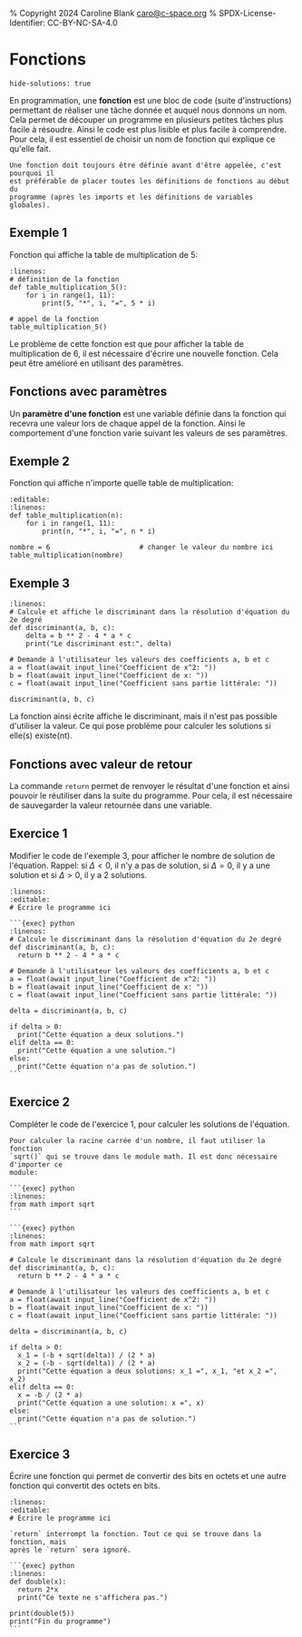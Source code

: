 % Copyright 2024 Caroline Blank <caro@c-space.org>
% SPDX-License-Identifier: CC-BY-NC-SA-4.0

# Fonctions

```{metadata}
hide-solutions: true
```

En programmation, une **fonction** est une bloc de code (suite d'instructions)
permettant de réaliser une tâche donnée et auquel nous donnons un nom. Cela
permet de découper un programme en plusieurs petites tâches plus facile à
résoudre. Ainsi le code est plus lisible et plus facile à comprendre. Pour cela,
il est essentiel de choisir un nom de fonction qui explique ce qu'elle fait.

```{tip}
Une fonction doit toujours être définie avant d'être appelée, c'est pourquoi il
est préférable de placer toutes les définitions de fonctions au début du
programme (après les imports et les définitions de variables globales).
```

## Exemple 1

Fonction qui affiche la table de multiplication de 5:

```{exec} python
:linenos:
# définition de la fonction
def table_multiplication_5():
    for i in range(1, 11):
        print(5, "*", i, "=", 5 * i)

# appel de la fonction
table_multiplication_5()
```

Le problème de cette fonction est que pour afficher la table de  multiplication
de 6, il est nécessaire d'écrire une nouvelle fonction. Cela peut être amélioré
en utilisant des paramètres.

## Fonctions avec paramètres

Un **paramètre d'une fonction** est une variable définie dans la fonction qui
recevra une valeur lors de chaque appel de la fonction. Ainsi le comportement
d'une fonction varie suivant les valeurs de ses paramètres.

## Exemple 2

Fonction qui affiche n'importe quelle table de multiplication:

```{exec} python
:editable:
:linenos:
def table_multiplication(n):
    for i in range(1, 11):
        print(n, "*", i, "=", n * i)

nombre = 6                      # changer le valeur du nombre ici
table_multiplication(nombre)
```

## Exemple 3

```{exec} python
:linenos:
# Calcule et affiche le discriminant dans la résolution d'équation du 2e degré
def discriminant(a, b, c):
    delta = b ** 2 - 4 * a * c
    print("Le discriminant est:", delta)

# Demande à l'utilisateur les valeurs des coefficients a, b et c
a = float(await input_line("Coefficient de x^2: "))
b = float(await input_line("Coefficient de x: "))
c = float(await input_line("Coefficient sans partie littérale: "))

discriminant(a, b, c)
```

La fonction ainsi écrite affiche le discriminant, mais il n'est pas possible
d'utiliser la valeur. Ce qui pose problème pour calculer les solutions si
elle(s) existe(nt).

## Fonctions avec valeur de retour

La commande `return` permet de renvoyer le résultat d'une fonction et ainsi
pouvoir le réutiliser dans la suite du programme. Pour cela, il est nécessaire
de sauvegarder la valeur retournée dans une variable.

## Exercice 1

Modifier le code de l'exemple 3, pour afficher le nombre de solution de
l'équation. Rappel: si $\Delta < 0$, il n'y a pas de solution, si $\Delta = 0$,
il y a une solution et si $\Delta > 0$, il y a 2 solutions.

```{exec} python
:linenos:
:editable:
# Écrire le programme ici
```

````{solution}
```{exec} python
:linenos:
# Calcule le discriminant dans la résolution d'équation du 2e degré
def discriminant(a, b, c):
  return b ** 2 - 4 * a * c

# Demande à l'utilisateur les valeurs des coefficients a, b et c
a = float(await input_line("Coefficient de x^2: "))
b = float(await input_line("Coefficient de x: "))
c = float(await input_line("Coefficient sans partie littérale: "))

delta = discriminant(a, b, c)

if delta > 0:
  print("Cette équation a deux solutions.")
elif delta == 0:
  print("Cette équation a une solution.")
else:
  print("Cette équation n'a pas de solution.")
```
````

## Exercice 2

Compléter le code de l'exercice 1, pour calculer les solutions de l'équation.

````{tip}
Pour calculer la racine carrée d'un nombre, il faut utiliser la fonction
`sqrt()` qui se trouve dans le module math. Il est donc nécessaire d'importer ce
module:

```{exec} python
:linenos:
from math import sqrt
```
````

````{solution}
```{exec} python
:linenos:
from math import sqrt

# Calcule le discriminant dans la résolution d'équation du 2e degré
def discriminant(a, b, c):
  return b ** 2 - 4 * a * c

# Demande à l'utilisateur les valeurs des coefficients a, b et c
a = float(await input_line("Coefficient de x^2: "))
b = float(await input_line("Coefficient de x: "))
c = float(await input_line("Coefficient sans partie littérale: "))

delta = discriminant(a, b, c)

if delta > 0:
  x_1 = (-b + sqrt(delta)) / (2 * a)
  x_2 = (-b - sqrt(delta)) / (2 * a)
  print("Cette équation a deux solutions: x_1 =", x_1, "et x_2 =", x_2)
elif delta == 0:
  x = -b / (2 * a)
  print("Cette équation a une solution: x =", x)
else:
  print("Cette équation n'a pas de solution.")
```
````

## Exercice 3

Écrire une fonction qui permet de convertir des bits en octets et une autre
fonction qui convertit des octets en bits.

```{exec} python
:linenos:
:editable:
# Écrire le programme ici
```

````{important}
`return` interrompt la fonction. Tout ce qui se trouve dans la fonction, mais
après le `return` sera ignoré.

```{exec} python
:linenos:
def double(x):
  return 2*x
  print("Ce texte ne s'affichera pas.")

print(double(5))
print("Fin du programme")
```
````
